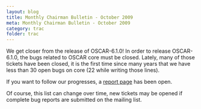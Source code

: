 ```yaml
---
layout: blog
title: Monthly Chairman Bulletin - October 2009
meta: Monthly Chairman Bulletin - October 2009
category: trac
folder: trac
---
```

<!-- Name: chair_bulletin_october09 -->
<!-- Version: 1 -->
<!-- Last-Modified: 2009/10/06 02:01:28 -->
<!-- Author: valleegr -->

We get closer from the release of OSCAR-6.1.0! In order to release OSCAR-6.1.0, the bugs related to OSCAR core must be closed. Lately, many of those tickets have been closed, it is the first time since many years that we have less than 30 open bugs on core (22 while writing those lines).

If you want to follow our progresses, a [report page](http://svn.oscar.openclustergroup.org/trac/oscar/query?status=assigned&status=new&status=reopened&component=build+-+SystemConfigurator&component=build+-+SystemImager&component=build+-+SystemInstaller&component=build+-+c3%2Fsc3&component=build+-+other&component=build+-+sync_files%2Fopium&component=core+-+Command+Line+Interface+(CLI)&component=core+-+Database+API+(ODA)&component=core+-+OPD%2FORM&component=core+-+PackMan&component=core+-+Selector&component=core+-+Testing&component=core+-+install&component=core+-+opkgc&component=core+-+other&component=core+-+prereqs&component=core+-+rapt&component=core+-+yume&component=exec+-+switcher&order=priority&col=id&col=summary&col=component&col=status&col=type&col=priority&col=milestone&type=bug&milestone=Future&report=14) has been open.

Of course, this list can change over time, new tickets may be opened if complete bug reports are submitted on the mailing list.